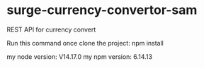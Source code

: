# surge-currency-convertor-sam

REST API for currency convert

Run this command once clone the project: npm install

my node version: V14.17.0 my npm version: 6.14.13
